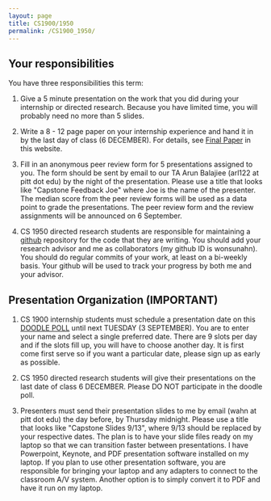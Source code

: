 ```yaml
---
layout: page
title: CS1900/1950
permalink: /CS1900_1950/
---
```


## Your responsibilities

You have three responsibilities this term:

1. Give a 5 minute presentation on the work that you did during your internship or directed research.  Because you have limited time, you will probably need no more than 5 slides.

2. Write a 8 - 12 page paper on your internship experience and hand it in by the last day of class (6 DECEMBER).  For details, see [Final Paper]({{site.baseurl}}/project_final_paper) in this website.

3. Fill in an anonymous peer review form for 5 presentations assigned to you.  The form should be sent by email to our TA Arun Balajiee (arl122 at pitt dot edu) by the night of the presentation.  Please use a title that looks like "Capstone Feedback Joe" where Joe is the name of the presenter.  The median score from the peer review forms will be used as a data point to grade the presentations.  The peer review form and the review assignments will be announced on 6 September.

4. CS 1950 directed research students are responsible for maintaining a [github](https://github.com) repository for the code that they are writing.  You should add your research advisor and me as collaborators (my github ID is wonsunahn).  You should do regular commits of your work, at least on a bi-weekly basis.  Your github will be used to track your progress by both me and your advisor.

## Presentation Organization (IMPORTANT)

1. CS 1900 internship students must schedule a presentation date on this [DOODLE POLL](https://doodle.com/poll/fwbkupkkwrbznu5a) until next TUESDAY (3 SEPTEMBER).  You are to enter your name and select a single preferred date.  There are 9 slots per day and if the slots fill up, you will have to choose another day.  It is first come first serve so if you want a particular date, please sign up as early as possible.

2. CS 1950 directed research students will give their presentations on the last date of class 6 DECEMBER.  Please DO NOT participate in the doodle poll.

3. Presenters must send their presentation slides to me by email (wahn at pitt dot edu) the day before, by Thursday midnight.  Please use a title that looks like "Capstone Slides 9/13", where 9/13 should be replaced by your respective dates.  The plan is to have your slide files ready on my laptop so that we can transition faster between presentations.  I have Powerpoint, Keynote, and PDF presentation software installed on my laptop.  If you plan to use other presentation software, you are responsible for bringing your laptop and any adapters to connect to the classroom A/V system.  Another option is to simply convert it to PDF and have it run on my laptop.
